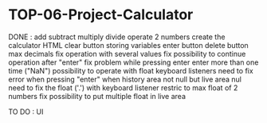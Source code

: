 # TOP-06-Project-Calculator
DONE : 
add
subtract
multiply
divide
operate 2 numbers
create the calculator HTML
clear button
storing variables
enter button
delete button
max decimals
fix operation with several values
fix possibility to continue operation after "enter"
fix problem while pressing enter enter more than one time ("NaN")
possibility to operate with float
keyboard listeners
need to fix error when pressing "enter" when history area not null but live area nul
need to fix the float ('.') with keyboard listener
restric to max float of 2 numbers
fix possibility to put multiple float in live area

TO DO :
UI